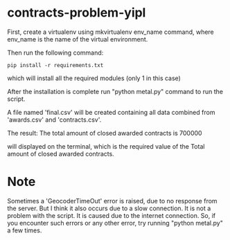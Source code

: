contracts-problem-yipl
======================

First, create a virtualenv using mkvirtualenv env_name command, where env_name is the name of the virtual environment.

Then run the following command:

	pip install -r requirements.txt

which will install all the required modules (only 1 in this case)

After the installation is complete run "python metal.py" command to run the script.

A file named 'final.csv' will be created containing all data combined from 'awards.csv' and 'contracts.csv'.

The result:
	The total amount of closed awarded contracts is 700000

will displayed on the terminal, which is the required value of the Total amount of closed awarded contracts.



Note
====

Sometimes a 'GeocoderTimeOut' error is raised, due to no response from the server. But I think it also occurs due to a slow connection.
It is not a problem with the script. It is caused due to the internet connection. So, if you encounter such errors or any other error, try running "python metal.py" a few times.